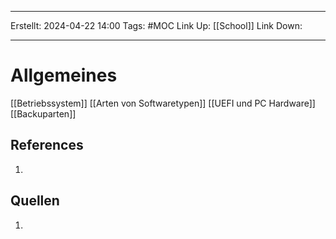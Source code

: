 
--- 
Erstellt: 2024-04-22    14:00 
Tags: #MOC
Link Up: [[School]]
Link Down:

--- 
# Allgemeines
[[Betriebssystem]]
[[Arten von Softwaretypen]]
[[UEFI und PC Hardware]]
[[Backuparten]]





## References
1. 

## Quellen
1. 